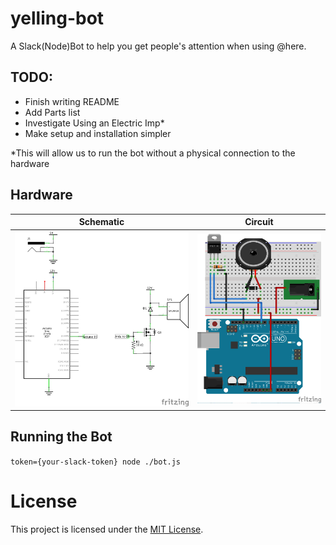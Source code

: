 # yelling-bot

A Slack(Node)Bot to help you get people's attention when using @here.

## TODO:

* Finish writing README
* Add Parts list
* Investigate Using an Electric Imp*
* Make setup and installation simpler

*This will allow us to run the bot without a physical connection to the hardware 

## Hardware

Schematic                  |  Circuit
:-------------------------:|:-------------------------:
![](/images/schematic.png) |  ![](/images/circuit.png)

## Running the Bot

`token={your-slack-token} node ./bot.js`

# License

This project is licensed under the [MIT License](/LICENSE).
